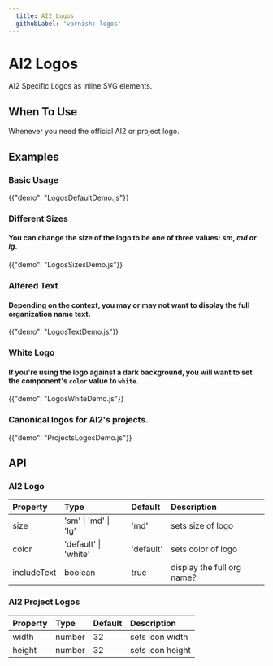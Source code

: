 ```yaml
---
  title: AI2 Logos
  githubLabel: 'varnish: logos'
---
```


# AI2 Logos

<p class="description">AI2 Specific Logos as inline SVG elements.</p>

## When To Use

Whenever you need the official AI2 or project logo.

## Examples

### Basic Usage

{{"demo": "LogosDefaultDemo.js"}}

### Different Sizes

#### You can change the size of the logo to be one of three values: _sm_, _md_ or _lg_.

{{"demo": "LogosSizesDemo.js"}}

### Altered Text

#### Depending on the context, you may or may not want to display the full organization name text.

{{"demo": "LogosTextDemo.js"}}

### White Logo

#### If you're using the logo against a dark background, you will want to set the component's `color` value to `white`.

{{"demo": "LogosWhiteDemo.js"}}

### Canonical logos for AI2's projects.

{{"demo": "ProjectsLogosDemo.js"}}

## API

### AI2 Logo

| Property    | Type                 | Default   | Description                |
| :---------- | :------------------- | :-------- | :------------------------- |
| size        | 'sm' \| 'md' \| 'lg' | 'md'      | sets size of logo          |
| color       | 'default' \| 'white' | 'default' | sets color of logo         |
| includeText | boolean              | true      | display the full org name? |

### AI2 Project Logos

| Property | Type   | Default | Description      |
| :------- | :----- | :------ | :--------------- |
| width    | number | 32      | sets icon width  |
| height   | number | 32      | sets icon height |
